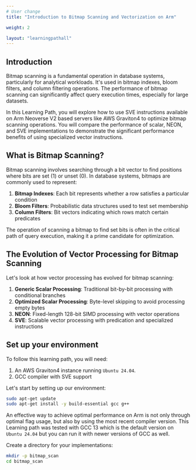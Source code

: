 ```yaml
---
# User change
title: "Introduction to Bitmap Scanning and Vectorization on Arm"

weight: 2

layout: "learningpathall"
---
```

## Introduction

Bitmap scanning is a fundamental operation in database systems, particularly for analytical workloads. It's used in bitmap indexes, bloom filters, and column filtering operations. The performance of bitmap scanning can significantly affect query execution times, especially for large datasets.

In this Learning Path, you will explore how to use SVE instructions available on Arm Neoverse V2 based servers like AWS Graviton4 to optimize bitmap scanning operations. You will compare the performance of scalar, NEON, and SVE implementations to demonstrate the significant performance benefits of using specialized vector instructions.

## What is Bitmap Scanning?

Bitmap scanning involves searching through a bit vector to find positions where bits are set (1) or unset (0). In database systems, bitmaps are commonly used to represent:

1. **Bitmap Indexes**: Each bit represents whether a row satisfies a particular condition
2. **Bloom Filters**: Probabilistic data structures used to test set membership
3. **Column Filters**: Bit vectors indicating which rows match certain predicates

The operation of scanning a bitmap to find set bits is often in the critical path of query execution, making it a prime candidate for optimization.

## The Evolution of Vector Processing for Bitmap Scanning

Let's look at how vector processing has evolved for bitmap scanning:

1. **Generic Scalar Processing**: Traditional bit-by-bit processing with conditional branches
2. **Optimized Scalar Processing**: Byte-level skipping to avoid processing empty bytes
3. **NEON**: Fixed-length 128-bit SIMD processing with vector operations
4. **SVE**: Scalable vector processing with predication and specialized instructions

## Set up your environment

To follow this learning path, you will need:

1. An AWS Graviton4 instance running `Ubuntu 24.04`. 
2. GCC compiler with SVE support

Let's start by setting up our environment:

```bash
sudo apt-get update
sudo apt-get install -y build-essential gcc g++
```
An effective way to achieve optimal performance on Arm is not only through optimal flag usage, but also by using the most recent compiler version. This Learning path was tested with GCC 13 which is the default version on `Ubuntu 24.04` but you can run it with newer versions of GCC as well. 

Create a directory for your implementations:
```bash
mkdir -p bitmap_scan
cd bitmap_scan
```

